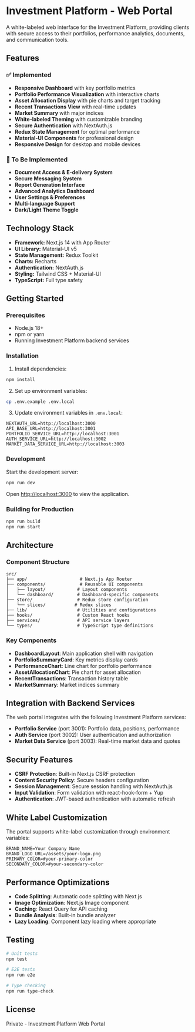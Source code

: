 # Investment Platform - Web Portal

A white-labeled web interface for the Investment Platform, providing clients with secure access to their portfolios, performance analytics, documents, and communication tools.

## Features

### ✅ Implemented
- **Responsive Dashboard** with key portfolio metrics
- **Portfolio Performance Visualization** with interactive charts
- **Asset Allocation Display** with pie charts and target tracking
- **Recent Transactions View** with real-time updates
- **Market Summary** with major indices
- **White-labeled Theming** with customizable branding
- **Secure Authentication** with NextAuth.js
- **Redux State Management** for optimal performance
- **Material-UI Components** for professional design
- **Responsive Design** for desktop and mobile devices

### 🚧 To Be Implemented
- **Document Access & E-delivery System**
- **Secure Messaging System**
- **Report Generation Interface**
- **Advanced Analytics Dashboard**
- **User Settings & Preferences**
- **Multi-language Support**
- **Dark/Light Theme Toggle**

## Technology Stack

- **Framework:** Next.js 14 with App Router
- **UI Library:** Material-UI v5
- **State Management:** Redux Toolkit
- **Charts:** Recharts
- **Authentication:** NextAuth.js
- **Styling:** Tailwind CSS + Material-UI
- **TypeScript:** Full type safety

## Getting Started

### Prerequisites
- Node.js 18+ 
- npm or yarn
- Running Investment Platform backend services

### Installation

1. Install dependencies:
```bash
npm install
```

2. Set up environment variables:
```bash
cp .env.example .env.local
```

3. Update environment variables in `.env.local`:
```env
NEXTAUTH_URL=http://localhost:3000
API_BASE_URL=http://localhost:3001
PORTFOLIO_SERVICE_URL=http://localhost:3001
AUTH_SERVICE_URL=http://localhost:3002
MARKET_DATA_SERVICE_URL=http://localhost:3003
```

### Development

Start the development server:
```bash
npm run dev
```

Open [http://localhost:3000](http://localhost:3000) to view the application.

### Building for Production

```bash
npm run build
npm run start
```

## Architecture

### Component Structure
```
src/
├── app/                    # Next.js App Router
├── components/             # Reusable UI components
│   ├── layout/            # Layout components
│   └── dashboard/         # Dashboard-specific components
├── store/                 # Redux store configuration
│   └── slices/           # Redux slices
├── lib/                   # Utilities and configurations
├── hooks/                 # Custom React hooks
├── services/              # API service layers
└── types/                 # TypeScript type definitions
```

### Key Components
- **DashboardLayout**: Main application shell with navigation
- **PortfolioSummaryCard**: Key metrics display cards
- **PerformanceChart**: Line chart for portfolio performance
- **AssetAllocationChart**: Pie chart for asset allocation
- **RecentTransactions**: Transaction history table
- **MarketSummary**: Market indices summary

## Integration with Backend Services

The web portal integrates with the following Investment Platform services:

- **Portfolio Service** (port 3001): Portfolio data, positions, performance
- **Auth Service** (port 3002): User authentication and authorization
- **Market Data Service** (port 3003): Real-time market data and quotes

## Security Features

- **CSRF Protection**: Built-in Next.js CSRF protection
- **Content Security Policy**: Secure headers configuration
- **Session Management**: Secure session handling with NextAuth.js
- **Input Validation**: Form validation with react-hook-form + Yup
- **Authentication**: JWT-based authentication with automatic refresh

## White Label Customization

The portal supports white-label customization through environment variables:

```env
BRAND_NAME=Your Company Name
BRAND_LOGO_URL=/assets/your-logo.png
PRIMARY_COLOR=#your-primary-color
SECONDARY_COLOR=#your-secondary-color
```

## Performance Optimizations

- **Code Splitting**: Automatic code splitting with Next.js
- **Image Optimization**: Next.js Image component
- **Caching**: React Query for API caching
- **Bundle Analysis**: Built-in bundle analyzer
- **Lazy Loading**: Component lazy loading where appropriate

## Testing

```bash
# Unit tests
npm test

# E2E tests
npm run e2e

# Type checking
npm run type-check
```

## License

Private - Investment Platform Web Portal